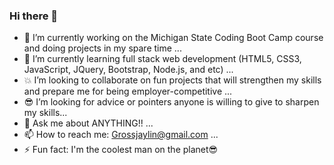 ### Hi there 👋

- 💪 I’m currently working on the Michigan State Coding Boot Camp course and doing projects in my spare time ...
- 💪 I’m currently learning full stack web development (HTML5, CSS3, JavaScript, JQuery, Bootstrap, Node.js, and etc)  ...
- 💥 I’m looking to collaborate on fun projects that will strengthen my skills and prepare me for being employer-competitive ...
- 😎 I’m looking for advice or pointers anyone is willing to give to sharpen my skills...
- 💬 Ask me about ANYTHING!! ...
- 📫 How to reach me: Grossjaylin@gmail.com ...
- ⚡ Fun fact: I'm the coolest man on the planet😎
